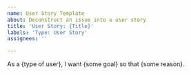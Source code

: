 ```yaml
---
name: User Story Template
about: Deconstruct an issue into a user story
title: 'User Story: {Title}'
labels: 'Type: User Story'
assignees: ''

---
```


As a {type of user}, 
I want {some goal}
so that {some reason}.
